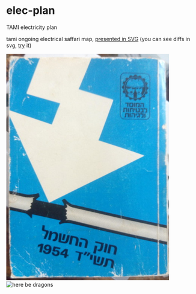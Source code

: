 # elec-plan
TAMI electricity plan  

tami ongoing electrical saffari map, [presented in SVG](https://github.com/telavivmakers/elec-plan/blob/master/electricalplan.svg) (you can see diffs in svg, [try](https://github.com/blog/1902-svg-viewing-diffing) it)


![](law.jpg)  
![here be dragons](http://farr40komodo.com/wp-content/uploads/2014/10/image3.jpg)
